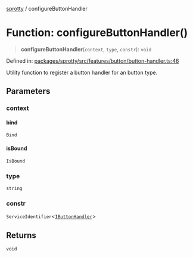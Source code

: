 
[sprotty](../globals) / configureButtonHandler

# Function: configureButtonHandler()

> **configureButtonHandler**(`context`, `type`, `constr`): `void`

Defined in: [packages/sprotty/src/features/button/button-handler.ts:46](https://github.com/eclipse-sprotty/sprotty/blob/f9b2433481cc27a1ac0c92d525a92039ae7f6c76/packages/sprotty/src/features/button/button-handler.ts#L46)

Utility function to register a button handler for an button type.

## Parameters

### context

#### bind

`Bind`

#### isBound

`IsBound`

### type

`string`

### constr

`ServiceIdentifier`\<[`IButtonHandler`](../Interface.IButtonHandler)\>

## Returns

`void`
